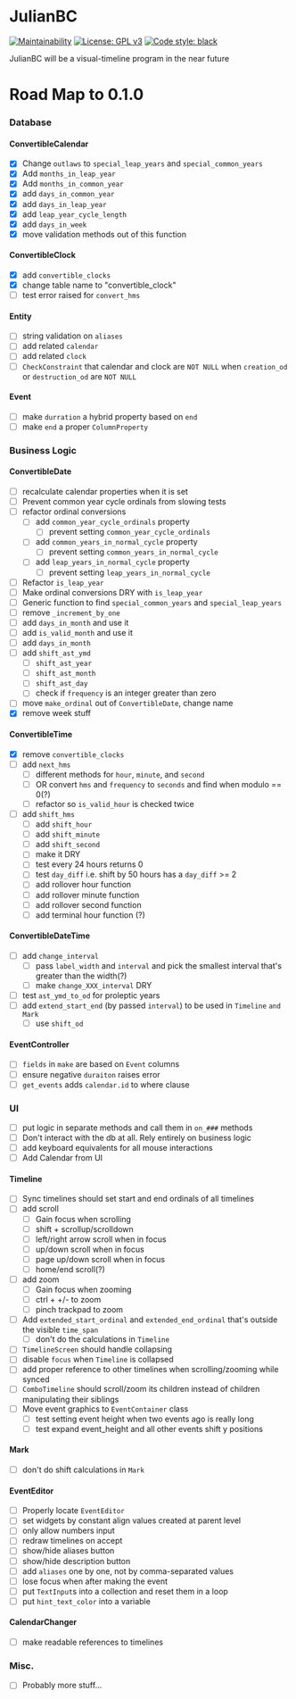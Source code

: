 # JulianBC
[![Maintainability](https://api.codeclimate.com/v1/badges/f8f0b0fd2b59791f4c87/maintainability)](https://codeclimate.com/github/xayhewalo/julianbc/maintainability)
[![License: GPL v3](https://img.shields.io/badge/License-GPLv3-blue.svg)](https://www.gnu.org/licenses/gpl-3.0)
[![Code style: black](https://img.shields.io/badge/code%20style-black-000000.svg)](https://github.com/psf/black)

JulianBC will be a visual-timeline program in the near future

# Road Map to 0.1.0
### Database
#### ConvertibleCalendar
 - [X] Change `outlaws` to `special_leap_years` and `special_common_years`
 - [X] Add `months_in_leap_year`
 - [X] Add `months_in_common_year`
 - [X] add `days_in_common_year`
 - [X] add `days_in_leap_year`
 - [X] add `leap_year_cycle_length`
 - [X] add `days_in_week`
 - [X] move validation methods out of this function
#### ConvertibleClock
- [X] add `convertible_clocks`
- [X] change table name to "convertible_clock"
- [ ] test error raised for `convert_hms`
#### Entity
- [ ] string validation on `aliases`
- [ ] add related `calendar`
- [ ] add related `clock`
- [ ] `CheckConstraint` that calendar and clock are `NOT NULL` when `creation_od` or `destruction_od` are `NOT NULL`
#### Event
- [ ] make `durration` a hybrid property based on `end`
- [ ] make `end` a proper `ColumnProperty`

### Business Logic
#### ConvertibleDate
- [ ] recalculate calendar properties when it is set
- [ ] Prevent common year cycle ordinals from slowing tests
- [ ] refactor ordinal conversions
    - [ ] add `common_year_cycle_ordinals` property
        - [ ] prevent setting `common_year_cycle_ordinals`
    - [ ] add `common_years_in_normal_cycle` property
        - [ ] prevent setting `common_years_in_normal_cycle`
    - [ ] add `leap_years_in_normal_cycle` property
        - [ ] prevent setting `leap_years_in_normal_cycle`
- [ ] Refactor `is_leap_year`
- [ ] Make ordinal conversions DRY with `is_leap_year`
- [ ] Generic function to find `special_common_years` and `special_leap_years`
- [ ] remove `_increment_by_one`
- [ ] add `days_in_month` and use it
- [ ] add `is_valid_month` and use it
- [ ] add `days_in_month`
- [ ] add `shift_ast_ymd`
    - [ ] `shift_ast_year`
    - [ ] `shift_ast_month`
    - [ ] `shift_ast_day`
    - [ ] check if `frequency` is an integer greater than zero
- [ ] move `make_ordinal` out of `ConvertibleDate`, change name
- [X] remove week stuff
#### ConvertibleTime
- [X] remove `convertible_clocks`
- [ ] add `next_hms`
    - [ ] different methods for `hour`, `minute`, and `second`
    - [ ] OR convert `hms` and `frequency` to `seconds` and find when modulo == 0(?)
    - [ ] refactor so `is_valid_hour` is checked twice
- [ ] add `shift_hms`
    - [ ] add `shift_hour`
    - [ ] add `shift_minute`
    - [ ] add `shift_second`
    - [ ] make it DRY
    - [ ] test every 24 hours returns 0
    - [ ] test `day_diff` i.e. shift by 50 hours has a `day_diff` >= 2
    - [ ] add rollover hour function
    - [ ] add rollover minute function
    - [ ] add rollover second function
    - [ ] add terminal hour function (?)
#### ConvertibleDateTime
- [ ] add `change_interval`
    - [ ] pass `label_width` and `interval` and pick the smallest interval that's greater than the width(?)
    - [ ] make `change_XXX_interval` DRY
- [ ] test `ast_ymd_to_od` for proleptic years
- [ ] add `extend_start_end` (by passed `interval`) to be used in `Timeline` `and Mark`
    - [ ] use `shift_od`
#### EventController
- [ ] `fields` in `make` are based on `Event` columns
- [ ] ensure negative `duraiton` raises error
- [ ] `get_events` adds `calendar.id` to where clause

### UI
- [ ] put logic in separate methods and call them in `on_###` methods
- [ ] Don't interact with the db at all. Rely entirely on business logic
- [ ] add keyboard equivalents for all mouse interactions
- [ ] Add Calendar from UI
#### Timeline
- [ ] Sync timelines should set start and end ordinals of all timelines
- [ ] add scroll
  - [ ] Gain focus when scrolling
  - [ ] shift + scrollup/scrolldown
  - [ ] left/right arrow scroll when in focus
  - [ ] up/down scroll when in focus
  - [ ] page up/down scroll when in focus
  - [ ] home/end scroll(?)
- [ ] add zoom
  - [ ] Gain focus when zooming
  - [ ] ctrl + +/- to zoom
  - [ ] pinch trackpad to zoom
- [ ] Add `extended_start_ordinal` and `extended_end_ordinal` that's outside the visible `time_span`
    - [ ] don't do the calculations in `Timeline`
- [ ] `TimelineScreen` should handle collapsing
- [ ] disable `focus` when `Timeline` is collapsed
- [ ] add proper reference to other timelines when scrolling/zooming while synced
- [ ] `ComboTimeline` should scroll/zoom its children instead of children manipulating their siblings
- [ ] Move event graphics to `EventContainer` class
  - [ ] test setting event height when two events ago is really long
  - [ ] test expand event_height and all other events shift y positions
#### Mark
- [ ] don't do shift calculations in `Mark`
#### EventEditor
- [ ] Properly locate `EventEditor`
- [ ] set widgets by constant align values created at parent level
- [ ] only allow numbers input
- [ ] redraw timelines on accept
- [ ] show/hide aliases button
- [ ] show/hide description button
- [ ] add `aliases` one by one, not by comma-separated values
- [ ] lose focus when after making the event
- [ ] put `TextInput`s into a collection and reset them in a loop
- [ ] put `hint_text_color` into a variable
#### CalendarChanger
- [ ] make readable references to timelines

### Misc.
- [ ] Probably more stuff...
